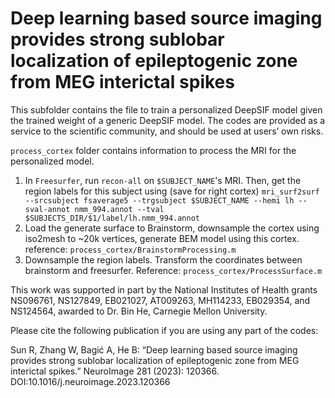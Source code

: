 # Deep learning based source imaging provides strong sublobar localization of epileptogenic zone from MEG interictal spikes


This subfolder contains the file to train a personalized DeepSIF model given the trained weight of a generic DeepSIF model. The codes are provided as a service to the scientific community, and should be used at users’ own risks.

```process_cortex``` folder contains information to process the MRI for the personalized model.
1. In ```Freesurfer```, run ```recon-all``` on ```$SUBJECT_NAME```'s MRI. Then, get the region labels for this subject using (save for right cortex)
```mri_surf2surf --srcsubject fsaverage5 --trgsubject $SUBJECT_NAME --hemi lh --sval-annot nmm_994.annot --tval $SUBJECTS_DIR/$1/label/lh.nmm_994.annot```
2. Load the generate surface to Brainstorm, downsample the cortex using iso2mesh to ~20k vertices, generate BEM model using this cortex. reference: ```process_cortex/BrainstormProcessing.m```
3. Downsample the region labels. Transform the coordinates between brainstorm and freesurfer. Reference: ```process_cortex/ProcessSurface.m```

This work was supported in part by the National Institutes of Health grants NS096761, NS127849, EB021027, AT009263, MH114233, EB029354, and NS124564, awarded to Dr. Bin He, Carnegie Mellon University. 


Please cite the following publication if you are using any part of the codes:

Sun R, Zhang W, Bagić A, He B: “Deep learning based source imaging provides strong sublobar localization of epileptogenic zone from MEG interictal spikes.” NeuroImage 281 (2023): 120366. DOI:10.1016/j.neuroimage.2023.120366


